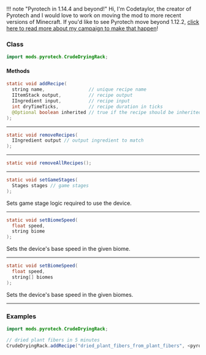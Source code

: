 !!! note "Pyrotech in 1.14.4 and beyond!"
    Hi, I'm Codetaylor, the creator of Pyrotech and I would love to work on moving the mod to more recent versions of Minecraft. If you'd like to see Pyrotech move beyond 1.12.2, [click here to read more about my campaign to make that happen](https://bit.ly/2KaxA3Hd)!

### Class

```java
import mods.pyrotech.CrudeDryingRack;
```

#### Methods

```java
static void addRecipe(
  string name,                // unique recipe name
  IItemStack output,          // recipe output
  IIngredient input,          // recipe input
  int dryTimeTicks,           // recipe duration in ticks
  @Optional boolean inherited // true if the recipe should be inherited
);
```


---


```java
static void removeRecipes(
  IIngredient output // output ingredient to match
);
```


---


```java
static void removeAllRecipes();
```


---


```java
static void setGameStages(
  Stages stages // game stages
);
```

Sets game stage logic required to use the device.

---


```java
static void setBiomeSpeed(
  float speed,
  string biome
);
```

Sets the device's base speed in the given biome.

---


```java
static void setBiomeSpeed(
  float speed,   
  string[] biomes
);
```

Sets the device's base speed in the given biomes.

---


### Examples

```java
import mods.pyrotech.CrudeDryingRack;

// dried plant fibers in 5 minutes
CrudeDryingRack.addRecipe("dried_plant_fibers_from_plant_fibers", <pyrotech:material:13>, <pyrotech:material:12>, 5 * 60 * 20);
```
